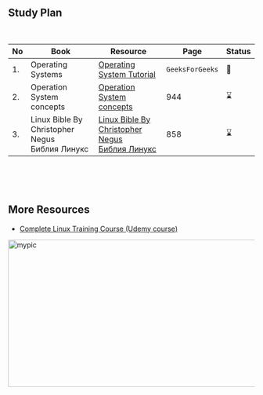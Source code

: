 ## Study Plan

<br />

|No|Book|Resource|Page|Status|
|---|---|---|---|---|
|1.|Operating Systems|[Operating System Tutorial](https://www.geeksforgeeks.org/operating-systems/?ref=ghm)|```GeeksForGeeks```|:book:|
|2.| Operation System concepts|[Operation System concepts](https://github.com/abbos0123/Computer-Science-Books/blob/main/Operation-Systems(Linux)/Operating%20System%20Concepts%20(9th%2C2012_12).pdf)|944|:hourglass:|
|3.|Linux Bible By Christopher Negus <br /> Библия Линукс|[Linux Bible By Christopher Negus](https://github.com/abbos0123/Computer-Science-Books/blob/main/Operation-Systems(Linux)/Linux%20Bible%20By%20Christopher%20Negus.pdf) <br /> [Библия Линукс](https://github.com/abbos0123/Computer-Science-Books/blob/main/Operation-Systems(Linux)/%D0%91%D0%B8%D0%B1%D0%BB%D0%B8%D1%8F%20%D0%9B%D0%B8%D0%BD%D1%83%D0%BA%D1%81.pdf)|858|:hourglass:|
<br />
<br />
<br />

## More Resources 

- [Complete Linux Training Course (Udemy course)](https://www.udemy.com/course/complete-linux-training-course-to-get-your-dream-it-job/)

<img src="https://github.com/abbos0123/Computer-Science-Books/blob/main/x_images/linux-image.jpg" alt="mypic" style="width:550px"  height="300"/>
